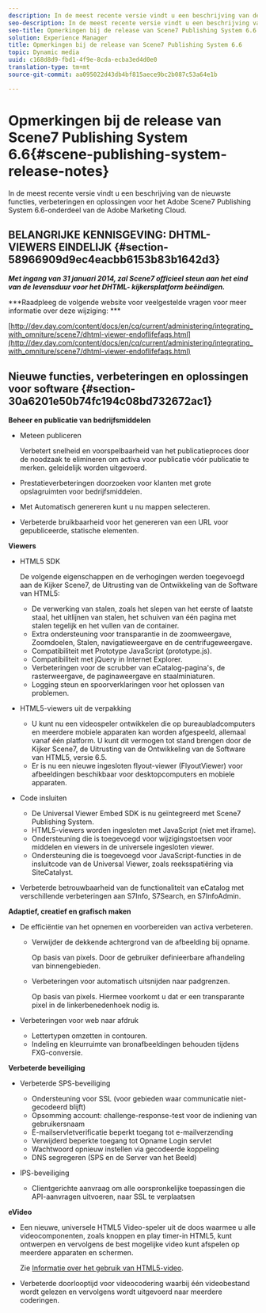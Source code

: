 ```yaml
---
description: In de meest recente versie vindt u een beschrijving van de nieuwste functies, verbeteringen en oplossingen voor het Adobe Scene7 Publishing System 6.6-onderdeel van de Adobe Marketing Cloud.
seo-description: In de meest recente versie vindt u een beschrijving van de nieuwste functies, verbeteringen en oplossingen voor het Adobe Scene7 Publishing System 6.6-onderdeel van de Adobe Marketing Cloud.
seo-title: Opmerkingen bij de release van Scene7 Publishing System 6.6
solution: Experience Manager
title: Opmerkingen bij de release van Scene7 Publishing System 6.6
topic: Dynamic media
uuid: c168d8d9-fbd1-4f9e-8cda-ecba3ed4d0e0
translation-type: tm+mt
source-git-commit: aa095022d43db4bf815aece9bc2b087c53a64e1b

---
```



# Opmerkingen bij de release van Scene7 Publishing System 6.6{#scene-publishing-system-release-notes}

In de meest recente versie vindt u een beschrijving van de nieuwste functies, verbeteringen en oplossingen voor het Adobe Scene7 Publishing System 6.6-onderdeel van de Adobe Marketing Cloud.

## BELANGRIJKE KENNISGEVING: DHTML-VIEWERS EINDELIJK {#section-58966909d9ec4eacbb6153b83b1642d3}

***Met ingang van 31 januari 2014, zal Scene7 officieel steun aan het eind van de levensduur voor het DHTML- kijkersplatform beëindigen.***

***Raadpleeg de volgende website voor veelgestelde vragen voor meer informatie over deze wijziging: ***

[http://dev.day.com/content/docs/en/cq/current/administering/integrating_with_omniture/scene7/dhtml-viewer-endoflifefaqs.html](http://dev.day.com/content/docs/en/cq/current/administering/integrating_with_omniture/scene7/dhtml-viewer-endoflifefaqs.html)

## Nieuwe functies, verbeteringen en oplossingen voor software {#section-30a6201e50b74fc194c08bd732672ac1}

**Beheer en publicatie van bedrijfsmiddelen**

* Meteen publiceren

   Verbetert snelheid en voorspelbaarheid van het publicatieproces door de noodzaak te elimineren om activa voor publicatie vóór publicatie te merken. geleidelijk worden uitgevoerd.

* Prestatieverbeteringen doorzoeken voor klanten met grote opslagruimten voor bedrijfsmiddelen.
* Met Automatisch genereren kunt u nu mappen selecteren.
* Verbeterde bruikbaarheid voor het genereren van een URL voor gepubliceerde, statische elementen.

**Viewers**

* HTML5 SDK

   De volgende eigenschappen en de verhogingen werden toegevoegd aan de Kijker Scene7, de Uitrusting van de Ontwikkeling van de Software van HTML5:

   * De verwerking van stalen, zoals het slepen van het eerste of laatste staal, het uitlijnen van stalen, het schuiven van één pagina met stalen tegelijk en het vullen van de container.
   * Extra ondersteuning voor transparantie in de zoomweergave, Zoomdoelen, Stalen, navigatieweergave en de centrifugeweergave.
   * Compatibiliteit met Prototype JavaScript (prototype.js).
   * Compatibiliteit met jQuery in Internet Explorer.
   * Verbeteringen voor de scrubber van eCatalog-pagina&#39;s, de rasterweergave, de paginaweergave en staalminiaturen.
   * Logging steun en spoorverklaringen voor het oplossen van problemen.

* HTML5-viewers uit de verpakking

   * U kunt nu een videospeler ontwikkelen die op bureaubladcomputers en meerdere mobiele apparaten kan worden afgespeeld, allemaal vanaf één platform. U kunt dit vermogen tot stand brengen door de Kijker Scene7, de Uitrusting van de Ontwikkeling van de Software van HTML5, versie 6.5.
   * Er is nu een nieuwe ingesloten flyout-viewer (FlyoutViewer) voor afbeeldingen beschikbaar voor desktopcomputers en mobiele apparaten.

* Code insluiten

   * De Universal Viewer Embed SDK is nu geïntegreerd met Scene7 Publishing System.
   * HTML5-viewers worden ingesloten met JavaScript (niet met iframe).
   * Ondersteuning die is toegevoegd voor wijzigingstoetsen voor middelen en viewers in de universele ingesloten viewer.
   * Ondersteuning die is toegevoegd voor JavaScript-functies in de insluitcode van de Universal Viewer, zoals reeksspatiëring via SiteCatalyst.

* Verbeterde betrouwbaarheid van de functionaliteit van eCatalog met verschillende verbeteringen aan S7Info, S7Search, en S7InfoAdmin.

**Adaptief, creatief en grafisch maken**

* De efficiëntie van het opnemen en voorbereiden van activa verbeteren.

   * Verwijder de dekkende achtergrond van de afbeelding bij opname.

      Op basis van pixels. Door de gebruiker definieerbare afhandeling van binnengebieden.
   * Verbeteringen voor automatisch uitsnijden naar padgrenzen.

      Op basis van pixels. Hiermee voorkomt u dat er een transparante pixel in de linkerbenedenhoek nodig is.

* Verbeteringen voor web naar afdruk

   * Lettertypen omzetten in contouren.
   * Indeling en kleurruimte van bronafbeeldingen behouden tijdens FXG-conversie.

**Verbeterde beveiliging**

* Verbeterde SPS-beveiliging

   * Ondersteuning voor SSL (voor gebieden waar communicatie niet-gecodeerd blijft)
   * Opsomming account: challenge-response-test voor de indiening van gebruikersnaam
   * E-mailservletverificatie beperkt toegang tot e-mailverzending
   * Verwijderd beperkte toegang tot Opname Login servlet
   * Wachtwoord opnieuw instellen via gecodeerde koppeling
   * DNS segregeren (SPS en de Server van het Beeld)

* IPS-beveiliging

   * Clientgerichte aanvraag om alle oorspronkelijke toepassingen die API-aanvragen uitvoeren, naar SSL te verplaatsen

**eVideo**

* Een nieuwe, universele HTML5 Video-speler uit de doos waarmee u alle videocomponenten, zoals knoppen en play timer-in HTML5, kunt ontwerpen en vervolgens de best mogelijke video kunt afspelen op meerdere apparaten en schermen.

   Zie [Informatie over het gebruik van HTML5-video](http://help.adobe.com/en_US/scene7/using/WS98ca2e6790647c064dcc4e2c1399dadca0f-8000.html).

* Verbeterde doorlooptijd voor videocodering waarbij één videobestand wordt gelezen en vervolgens wordt uitgevoerd naar meerdere coderingen.

